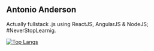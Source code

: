 ## Antonio Anderson

Actually fullstack .js using ReactJS, AngularJS & NodeJS; #NeverStopLearnig.


[![Top Langs](https://github-readme-stats.vercel.app/api/top-langs/?username=santosant&layout=compact)](https://github.com/anuraghazra/github-readme-stats)


